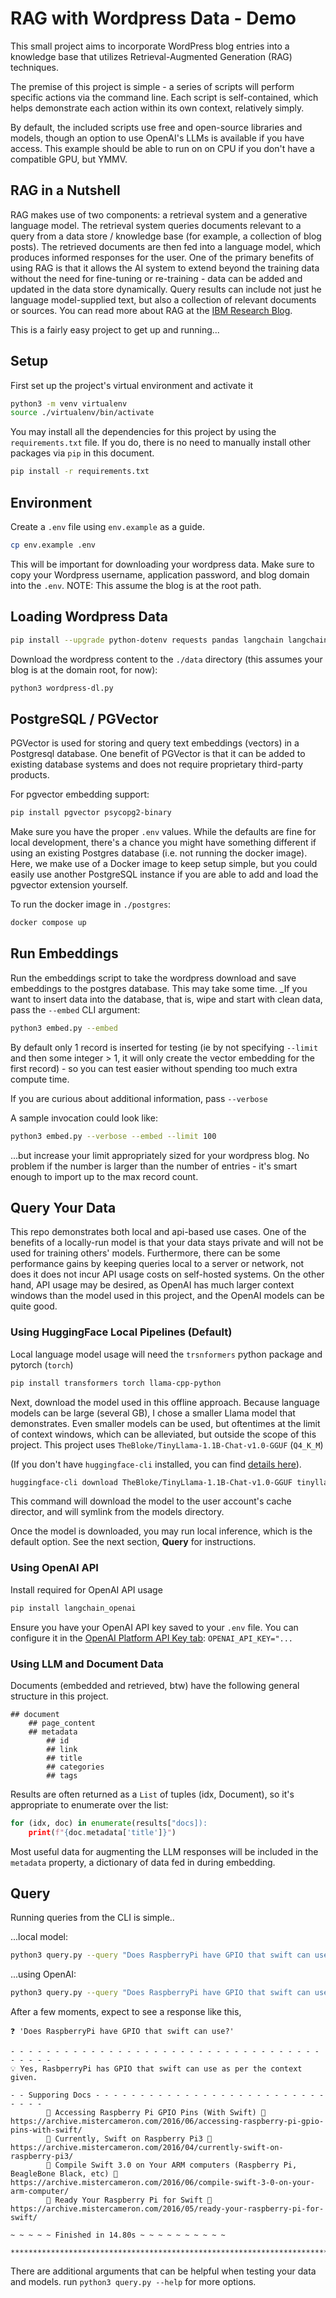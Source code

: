 # RAG with Wordpress Data - Demo

This small project aims to incorporate WordPress blog entries into a knowledge base that utilizes Retrieval-Augmented Generation (RAG) techniques.

The premise of this project is simple - a series of scripts will perform specific actions via the command line. Each script is self-contained, which helps demonstrate each action within its own context, relatively simply.

By default, the included scripts use free and open-source libraries and models, though an option to use OpenAI's LLMs is available if you have access. This example should be able to run on on CPU if you don't have a compatible GPU, but YMMV.

## RAG in a Nutshell

RAG makes use of two components: a retrieval system and a generative language model. The retrieval system queries documents relevant to a query from a data store / knowledge base (for example, a collection of blog posts). The retrieved documents are then fed into a language model, which produces informed responses for the user. One of the primary benefits of using RAG is that it allows the AI system to extend beyond the training data without the need for fine-tuning or re-training - data can be added and updated in the data store dynamically. Query results can include not just he language model-supplied text, but also a collection of relevant documents or sources. You can read more about RAG at the [IBM Research Blog](https://research.ibm.com/blog/retrieval-augmented-generation-RAG).

This is a fairly easy project to get up and running...

## Setup

First set up the project's virtual environment and activate it

```sh
python3 -m venv virtualenv
source ./virtualenv/bin/activate
```

You may install all the dependencies for this project by using the `requirements.txt` file. If you do, there is no need to manually install other packages via `pip` in this document.

```sh
pip install -r requirements.txt
```
## Environment

Create a `.env` file using `env.example` as a guide.

```sh
cp env.example .env
```

This will be important for downloading your wordpress data. Make sure to copy your Wordpress username, application password, and blog domain into the `.env`. NOTE: This assume the blog is at the root path.

## Loading Wordpress Data

```sh
pip install --upgrade python-dotenv requests pandas langchain langchain_community html2text sentence_transformers
```

Download the wordpress content to the `./data` directory (this assumes your blog is at the domain root, for now):

```sh
python3 wordpress-dl.py
```

## PostgreSQL / PGVector

PGVector is used for storing and query text embeddings (vectors) in a Postgresql database. One benefit of PGVector is that it can be added to existing database systems and does not require proprietary third-party products.

For pgvector embedding support:

```sh
pip install pgvector psycopg2-binary
```

Make sure you have the proper `.env` values. While the defaults are fine for local development, there's a chance you might have something different if using an existing Postgres database (i.e. not running the docker image). Here, we make use of a Docker image to keep setup simple, but you could easily use another PostgreSQL instance if you are able to add and load the pgvector extension yourself.

To run the docker image in `./postgres`:

```sh
docker compose up
```

## Run Embeddings

Run the embeddings script to take the wordpress download and save embeddings to the postgres database. This may take some time. _If you want to insert data into the database, that is, wipe and start with clean data, pass the `--embed` CLI argument:

```sh
python3 embed.py --embed
```

By default only 1 record is inserted for testing (ie by not specifying `--limit` and then some integer > 1, it will only create the vector embedding for the first record) - so you can test easier without spending too much extra compute time.

If you are curious about additional information, pass `--verbose`

A sample invocation could look like:

```sh
python3 embed.py --verbose --embed --limit 100
```

...but increase your limit appropriately sized for your wordpress blog. No problem if the number is larger than the number of entries - it's smart enough to import up to the max record count.

## Query Your Data

This repo demonstrates both local and api-based use cases. One of the benefits of a locally-run model is that your data stays private and will not be used for training others' models. Furthermore, there can be some performance gains by keeping queries local to a server or network, not does it does not incur API usage costs on self-hosted systems. On the other hand, API usage may be desired, as OpenAI has much larger context windows than the model used in this project, and the OpenAI models can be quite good.

### Using HuggingFace Local Pipelines (Default)

Local language model usage will need the `trsnformers` python package and pytorch (`torch`)

```sh
pip install transformers torch llama-cpp-python
```

Next, download the model used in this offline approach. Because language models can be large (several GB), I chose a smaller Llama model that demonstrates. Even smaller models can be used, but oftentimes at the limit of context windows, which can be alleviated, but outside the scope of this project. This project uses `TheBloke/TinyLlama-1.1B-Chat-v1.0-GGUF` (`Q4_K_M`)

(If you don't have `huggingface-cli` installed, you can find [details here](https://huggingface.co/docs/huggingface_hub/main/en/guides/cli)).

```sh
huggingface-cli download TheBloke/TinyLlama-1.1B-Chat-v1.0-GGUF tinyllama-1.1b-chat-v1.0.Q4_K_M.gguf --local-dir ./models/ --local-dir-use-symlinks True
```

This command will download the model to the user account's cache director, and will symlink from the models directory.

Once the model is downloaded, you may run local inference, which is the default option. See the next section, **Query** for instructions.

### Using OpenAI API

Install required for OpenAI API usage

```sh
pip install langchain_openai
```

Ensure you have your OpenAI API key saved to your `.env` file. You can configure it in the [OpenAI Platform API Key tab](https://platform.openai.com/api-keys): `OPENAI_API_KEY="...`

### Using LLM and Document Data

Documents (embedded and retrieved, btw) have the following general structure in this project.

```
## document
    ## page_content
    ## metadata
        ## id
        ## link
        ## title
        ## categories
        ## tags
```

Results are often returned as a `List` of tuples (idx, Document), so it's appropriate to enumerate over the list:

```python
for (idx, doc) in enumerate(results["docs]):
    print(f"{doc.metadata['title']}")
```
Most useful data for augmenting the LLM responses will be included in the `metadata` property, a dictionary of data fed in during embedding.

## Query

Running queries from the CLI is simple..

...local model:

```sh
python3 query.py --query "Does RaspberryPi have GPIO that swift can use?"
```

...using OpenAI:

```sh
python3 query.py --query "Does RaspberryPi have GPIO that swift can use?" --use-api
```

After a few moments, expect to see a response like this,

```
❓ 'Does RaspberryPi have GPIO that swift can use?'

- - - - - - - - - - - - - - - - - - - - - - - - - - - - - - - - - - - - - - - -
💡 Yes, RasbperryPi has GPIO that swift can use as per the context given.

- - Supporing Docs - - - - - - - - - - - - - - - - - - - - - - - - - - - - - -
        🥝 Accessing Raspberry Pi GPIO Pins (With Swift) 🔗 https://archive.mistercameron.com/2016/06/accessing-raspberry-pi-gpio-pins-with-swift/
        🥝 Currently, Swift on Raspberry Pi3 🔗 https://archive.mistercameron.com/2016/04/currently-swift-on-raspberry-pi3/
        🥝 Compile Swift 3.0 on Your ARM computers (Raspberry Pi, BeagleBone Black, etc) 🔗 https://archive.mistercameron.com/2016/06/compile-swift-3-0-on-your-arm-computer/
        🥝 Ready Your Raspberry Pi for Swift 🔗 https://archive.mistercameron.com/2016/05/ready-your-raspberry-pi-for-swift/

~ ~ ~ ~ ~ Finished in 14.80s ~ ~ ~ ~ ~ ~ ~ ~ ~ ~

********************************************************************************
```

There are additional arguments that can be helpful when testing your data and models. run `python3 query.py --help` for more options.
